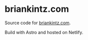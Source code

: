 # briankintz.com

Source code for [briankintz.com](https://briankintz.com).

Build with Astro and hosted on Netlify.
